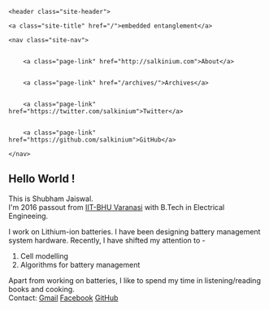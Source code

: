 <body>

    <header class="site-header">

  <div class="wrapper">

    <a class="site-title" href="/">embedded entanglement</a>

    <nav class="site-nav">
      
        
        <a class="page-link" href="http://salkinium.com">About</a>
      
        
        <a class="page-link" href="/archives/">Archives</a>
      
        
        <a class="page-link" href="https://twitter.com/salkinium">Twitter</a>
      
        
        <a class="page-link" href="https://github.com/salkinium">GitHub</a>
      
    </nav>

  </div>

</body>

## Hello World !

This is Shubham Jaiswal.  
I'm 2016 passout from [IIT-BHU Varanasi](https://www.iitbhu.ac.in/) with B.Tech in Electrical Engineeing.  

I work on Lithium-ion batteries. I have been designing battery management system hardware. Recently, I have shifted my attention to -
1. Cell modelling
2. Algorithms for battery management  

Apart from working on batteries, I like to spend my time in listening/reading books and cooking.
<br>
Contact: [Gmail](mailto:shubhambjaiswal2011@gmail.com) [Facebook](https://www.facebook.com/shubham.jaiswal.12139862) [GitHub](https://github.com/the-shubhamjaiswal)
